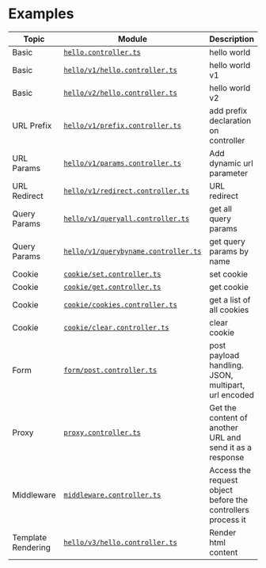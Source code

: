 # Examples
|Topic|Module|Description|
|--|--|--|
|Basic|[`hello.controller.ts`](hello.controller.ts)|hello world|
|Basic|[`hello/v1/hello.controller.ts`](hello/v1/hello.controller.ts)|hello world v1|
|Basic|[`hello/v2/hello.controller.ts`](hello/v2/hello.controller.ts)|hello world v2|
|URL Prefix|[`hello/v1/prefix.controller.ts`](hello/v1/prefix.controller.ts)|add prefix declaration on controller|
|URL Params|[`hello/v1/params.controller.ts`](hello/v1/params.controller.ts)|Add dynamic url parameter|
|URL Redirect|[`hello/v1/redirect.controller.ts`](hello/v1/redirect.controller.ts)|URL redirect|
|Query Params|[`hello/v1/queryall.controller.ts`](hello/v1/queryall.controller.ts)|get all query params|
|Query Params|[`hello/v1/querybyname.controller.ts`](hello/v1/querybyname.controller.ts)|get query params by name|
|Cookie|[`cookie/set.controller.ts`](cookie/set.controller.ts)|set cookie|
|Cookie|[`cookie/get.controller.ts`](cookie/get.controller.ts)|get cookie|
|Cookie|[`cookie/cookies.controller.ts`](cookie/cookies.controller.ts)|get a list of all cookies|
|Cookie|[`cookie/clear.controller.ts`](cookie/clear.controller.ts)|clear cookie|
|Form|[`form/post.controller.ts`](form/post.controller.ts)|post payload handling. JSON, multipart, url encoded|
|Proxy|[`proxy.controller.ts`](proxy.controller.ts)|Get the content of another URL and send it as a response|
|Middleware|[`middleware.controller.ts`](middleware.controller.ts)|Access the request object before the controllers process it|
|Template Rendering|[`hello/v3/hello.controller.ts`](hello/v3/hello.controller.ts)|Render html content|

